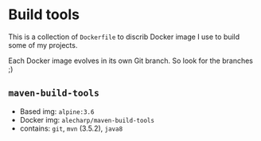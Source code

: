 # Build tools
This is a collection of `Dockerfile` to discrib Docker image I use to build some of my projects.

Each Docker image evolves in its own Git branch. So look for the branches ;)

## `maven-build-tools`

 - Based img: `alpine:3.6`
 - Docker img: `alecharp/maven-build-tools`
 - contains: `git`, `mvn` (3.5.2), `java8`

